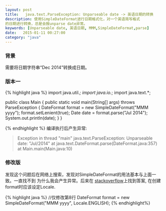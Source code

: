 ```yaml
---
layout: post
title:   java.text.ParseException: Unparseable date -> 英语日期的转换
description: 使用SimpleDateFormat进行日期格式化，对一个英语简写格式
的日期进行转换，总是会报unparse date异常。
keywords: [Unparseable date, 英语日期, MMM,SimpleDateFormat,parse]
date:   2015-01-11 00:27:00
category: "java"
---
```


### 背景
需要将日期字符串“Dec 2014”转换成日期。

### 版本一
{% highlight java %}
import java.util.*;
import java.io.*;
import java.text.*;

public class Main
{
    public static void main(String[] args) throws ParseException {
        DateFormat format = new SimpleDateFormat("MMM yyyy");
        format.setLenient(true);
        Date date = format.parse("Jul 2014");
        System.out.println(date);
    }
}

{% endhighlight %}
编译执行后产生异常:
> Exception in thread "main" java.text.ParseException: Unparseable date: "Jul/2014"
    at java.text.DateFormat.parse(DateFormat.java:357)
    at Main.main(Main.java:10)

### 修改版
发现这个问题后在网络上搜索，发现对SimpleDateFormat的用法基本与上面一致。一直找不到
为什么我会产生异常。后来在
[stackoverflow](http://stackoverflow.com/questions/19861642/date-format-parse-exception-eee-mmm-dd-hhmmss-z-yyyy)上找到答案,
在创建format时应该设定Locale.

{% highlight java %}
//仅修改第8行
DateFormat format = new SimpleDateFormat("MMM yyyy", Locale.ENGLISH);
{% endhighlight%}
